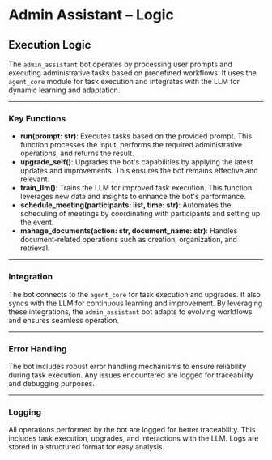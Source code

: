 # Admin Assistant – Logic

## Execution Logic

The `admin_assistant` bot operates by processing user prompts and executing administrative tasks based on predefined workflows. It uses the `agent_core` module for task execution and integrates with the LLM for dynamic learning and adaptation.

---

### Key Functions

- **run(prompt: str)**: Executes tasks based on the provided prompt. This function processes the input, performs the required administrative operations, and returns the result.
- **upgrade_self()**: Upgrades the bot's capabilities by applying the latest updates and improvements. This ensures the bot remains effective and relevant.
- **train_llm()**: Trains the LLM for improved task execution. This function leverages new data and insights to enhance the bot's performance.
- **schedule_meeting(participants: list, time: str)**: Automates the scheduling of meetings by coordinating with participants and setting up the event.
- **manage_documents(action: str, document_name: str)**: Handles document-related operations such as creation, organization, and retrieval.

---

### Integration

The bot connects to the `agent_core` for task execution and upgrades. It also syncs with the LLM for continuous learning and improvement. By leveraging these integrations, the `admin_assistant` bot adapts to evolving workflows and ensures seamless operation.

---

### Error Handling

The bot includes robust error handling mechanisms to ensure reliability during task execution. Any issues encountered are logged for traceability and debugging purposes.

---

### Logging

All operations performed by the bot are logged for better traceability. This includes task execution, upgrades, and interactions with the LLM. Logs are stored in a structured format for easy analysis.
